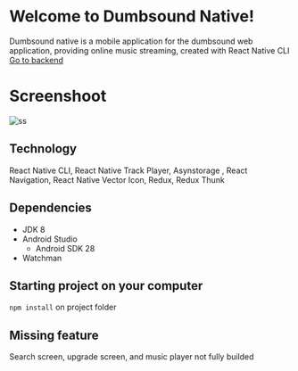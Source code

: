 # Welcome to Dumbsound Native!

Dumbsound native is a mobile application for the dumbsound web application, providing online music streaming, created with React Native CLI
[Go to backend](https://github.com/elcoputra/dw16stn70_dumbsound_backend)

# Screenshoot
![ss](https://raw.githubusercontent.com/elcoputra/dw16stn70_dumbsound_native/master/SS/All.png)

## Technology

React Native CLI, React Native Track Player, Asynstorage , React Navigation, React Native Vector Icon, Redux, Redux Thunk

## Dependencies

- JDK 8
- Android Studio
	- Android SDK 28
- Watchman

## Starting project on your computer

`npm install` on project folder

## Missing feature
Search screen, upgrade screen, and music player not fully builded
